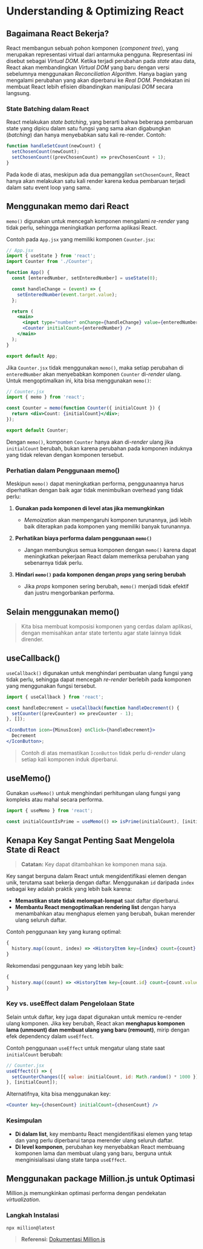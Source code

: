 # Understanding & Optimizing React

## Bagaimana React Bekerja?

React membangun sebuah pohon komponen (_component tree_), yang merupakan representasi
virtual dari antarmuka pengguna. Representasi ini disebut sebagai _Virtual DOM_.
Ketika terjadi perubahan pada _state_ atau data, React akan membandingkan _Virtual
DOM_ yang baru dengan versi sebelumnya menggunakan _Reconciliation Algorithm_. Hanya
bagian yang mengalami perubahan yang akan diperbarui ke _Real DOM_. Pendekatan ini
membuat React lebih efisien dibandingkan manipulasi _DOM_ secara langsung.

### State Batching dalam React

React melakukan _state batching_, yang berarti bahwa beberapa pembaruan state yang
dipicu dalam satu fungsi yang sama akan digabungkan (_batching_) dan hanya
menyebabkan satu kali re-render. Contoh:

```jsx
function handleSetCount(newCount) {
  setChosenCount(newCount);
  setChosenCount((prevChosenCount) => prevChosenCount + 1);
}
```

Pada kode di atas, meskipun ada dua pemanggilan `setChosenCount`, React hanya akan
melakukan satu kali render karena kedua pembaruan terjadi dalam satu event loop yang
sama.

## Menggunakan memo dari React

`memo()` digunakan untuk mencegah komponen mengalami _re-render_ yang tidak perlu,
sehingga meningkatkan performa aplikasi React.

Contoh pada `App.jsx` yang memiliki komponen `Counter.jsx`:

```jsx
// App.jsx
import { useState } from 'react';
import Counter from './Counter';

function App() {
  const [enteredNumber, setEnteredNumber] = useState(0);

  const handleChange = (event) => {
    setEnteredNumber(event.target.value);
  };

  return (
    <main>
      <input type="number" onChange={handleChange} value={enteredNumber} />
      <Counter initialCount={enteredNumber} />
    </main>
  );
}

export default App;
```

Jika `Counter.jsx` tidak menggunakan `memo()`, maka setiap perubahan di
`enteredNumber` akan menyebabkan komponen `Counter` di-_render_ ulang. Untuk
mengoptimalkan ini, kita bisa menggunakan `memo()`:

```jsx
// Counter.jsx
import { memo } from 'react';

const Counter = memo(function Counter({ initialCount }) {
  return <div>Count: {initialCount}</div>;
});

export default Counter;
```

Dengan `memo()`, komponen `Counter` hanya akan di-_render_ ulang jika `initialCount`
berubah, bukan karena perubahan pada komponen induknya yang tidak relevan dengan
komponen tersebut.

### Perhatian dalam Penggunaan memo()

Meskipun `memo()` dapat meningkatkan performa, penggunaannya harus diperhatikan
dengan baik agar tidak menimbulkan overhead yang tidak perlu:

1. **Gunakan pada komponen di level atas jika memungkinkan**

   - _Memoization_ akan mempengaruhi komponen turunannya, jadi lebih baik diterapkan
     pada komponen yang memiliki banyak turunannya.

2. **Perhatikan biaya performa dalam penggunaan `memo()`**

   - Jangan membungkus semua komponen dengan `memo()` karena dapat meningkatkan
     pekerjaan React dalam memeriksa perubahan yang sebenarnya tidak perlu.

3. **Hindari `memo()` pada komponen dengan _props_ yang sering berubah**
   - Jika _props_ komponen sering berubah, `memo()` menjadi tidak efektif dan justru
     mengorbankan performa.

## Selain menggunakan memo()

> Kita bisa membuat komposisi komponen yang cerdas dalam aplikasi, dengan memisahkan
> antar state tertentu agar state lainnya tidak dirender.

## useCallback()

`useCallback()` digunakan untuk menghindari pembuatan ulang fungsi yang tidak perlu,
sehingga dapat mencegah _re-render_ berlebih pada komponen yang menggunakan fungsi
tersebut.

```jsx
import { useCallback } from 'react';

const handleDecrement = useCallback(function handleDecrement() {
  setCounter((prevCounter) => prevCounter - 1);
}, []);

<IconButton icon={MinusIcon} onClick={handleDecrement}>
  Decrement
</IconButton>;
```

> Contoh di atas memastikan `IconButton` tidak perlu di-_render_ ulang setiap kali
> komponen induk diperbarui.

## useMemo()

Gunakan `useMemo()` untuk menghindari perhitungan ulang fungsi yang kompleks atau
mahal secara performa.

```jsx
import { useMemo } from 'react';

const initialCountIsPrime = useMemo(() => isPrime(initialCount), [initialCount]);
```

## Kenapa Key Sangat Penting Saat Mengelola State di React

> **Catatan:** Key dapat ditambahkan ke komponen mana saja.

Key sangat berguna dalam React untuk mengidentifikasi elemen dengan unik, terutama
saat bekerja dengan daftar. Menggunakan `id` daripada `index` sebagai key adalah
praktik yang lebih baik karena:

- **Memastikan state tidak melompat-lompat** saat daftar diperbarui.
- **Membantu React mengoptimalkan rendering list** dengan hanya menambahkan atau
  menghapus elemen yang berubah, bukan merender ulang seluruh daftar.

Contoh penggunaan key yang kurang optimal:

```jsx
{
  history.map((count, index) => <HistoryItem key={index} count={count} />);
}
```

Rekomendasi penggunaan key yang lebih baik:

```jsx
{
  history.map((count) => <HistoryItem key={count.id} count={count.value} />);
}
```

### Key vs. useEffect dalam Pengelolaan State

Selain untuk daftar, key juga dapat digunakan untuk memicu re-render ulang komponen.
Jika key berubah, React akan **menghapus komponen lama (unmount) dan membuat ulang
yang baru (remount)**, mirip dengan efek dependency dalam `useEffect`.

Contoh penggunaan `useEffect` untuk mengatur ulang state saat `initialCount` berubah:

```jsx
// Counter.jsx
useEffect(() => {
  setCounterChanges([{ value: initialCount, id: Math.random() * 1000 }]);
}, [initialCount]);
```

Alternatifnya, kita bisa menggunakan key:

```jsx
<Counter key={chosenCount} initialCount={chosenCount} />
```

### Kesimpulan

- **Di dalam list**, key membantu React mengidentifikasi elemen yang tetap dan yang
  perlu diperbarui tanpa merender ulang seluruh daftar.
- **Di level komponen**, perubahan key menyebabkan React membuang komponen lama dan
  membuat ulang yang baru, berguna untuk menginisialisasi ulang state tanpa
  `useEffect`.

## Menggunakan package Million.js untuk Optimasi

Million.js memungkinkan optimasi performa dengan pendekatan _virtualization_.

### Langkah Instalasi

```sh
npx million@latest
```

> **Referensi:** [Dokumentasi Million.js](https://million.dev/docs)
